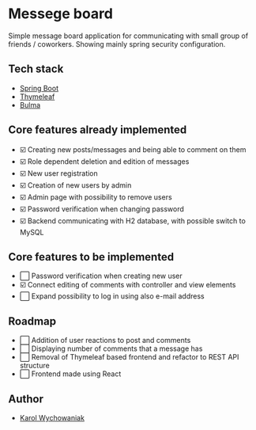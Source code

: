 
# Messege board


Simple message board application for communicating with small group of friends / coworkers. Showing mainly spring security configuration.



## Tech stack

- [Spring Boot](https://spring.io/projects/spring-boot)
- [Thymeleaf](https://www.thymeleaf.org/)
- [Bulma](https://bulma.io/)


## Core features already implemented

- ☑️ Creating new posts/messages and being able to comment on them
- ☑️ Role dependent deletion and edition of messages
- ☑️ New user registration
- ☑️ Creation of new users by admin
- ☑️ Admin page with possibility to remove users
- ☑️ Password verification when changing password
- ☑️ Backend communicating with H2 database, with possible switch to MySQL

## Core features to be implemented

- ⬜️ Password verification when creating new user
- ☑️ Connect editing of comments with controller and view elements
- ⬜️ Expand possibility to log in using also e-mail address


## Roadmap


- ⬜️ Addition of user reactions to post and comments
- ⬜️ Displaying number of comments that a message has
- ⬜️ Removal of Thymeleaf based frontend and refactor to REST API structure
- ⬜️ Frontend made using  React

## Author

- [Karol Wychowaniak](https://www.github.com/Kajek)



